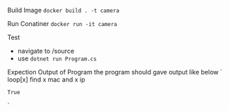 Build Image
`docker build . -t camera`

Run Conatiner
`docker run -it camera`

Test
- navigate to /source
- use `dotnet run Program.cs`

Expection Output of Program
the program should gave output like below
`   loop[x] find x mac and x ip

    True
`

